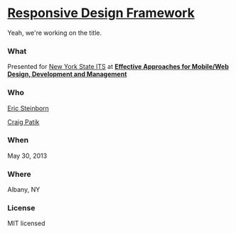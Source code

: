 # [Responsive Design Framework](http://esteinborn.github.io/excelsior-presentation/)

Yeah, we're working on the title.

### What

Presented for [New York State ITS](http://github.com/nys-its) at **[Effective Approaches for Mobile/Web Design, Development and Management](http://www.nysforum.org/events/ETWA_5_30_2013/)**

### Who

[Eric Steinborn](http://github.com/esteinborn)

[Craig Patik](http://github.com/cpatik)

### When

May 30, 2013

### Where

Albany, NY

### License

MIT licensed
